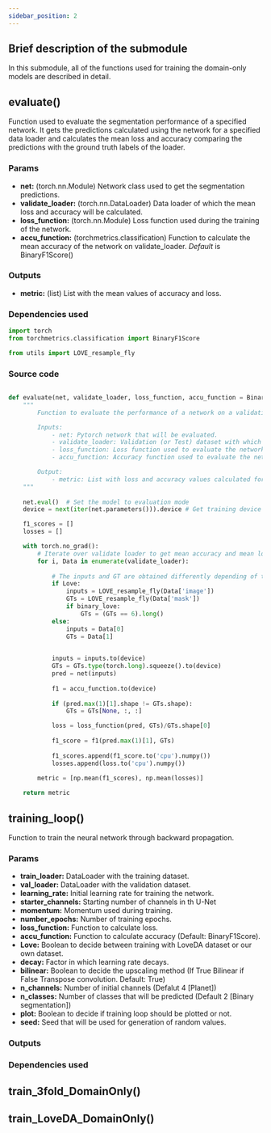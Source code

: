 ```yaml
---
sidebar_position: 2
---
```


## Brief description of the submodule

In this submodule, all of the functions used for training the domain-only models are described in detail.

## evaluate()

Function used to evaluate the segmentation performance of a specified network. It gets the predictions calculated using the network for a specified data loader and calculates the mean loss and accuracy comparing the predictions with the ground truth labels of the loader.

### Params
- **net:** (torch.nn.Module) Network class used to get the segmentation predictions.
- **validate_loader:**  (torch.nn.DataLoader) Data loader of which the mean loss and accuracy will be calculated.
- **loss_function:** (torch.nn.Module) Loss function used during the training of the network.
- **accu_function:** (torchmetrics.classification) Function to calculate the mean accuracy of the network on validate_loader. *Default* is BinaryF1Score()

### Outputs

- **metric:** (list) List with the mean values of accuracy and loss.

### Dependencies used

```python
import torch
from torchmetrics.classification import BinaryF1Score

from utils import LOVE_resample_fly
```
### Source code

```python

def evaluate(net, validate_loader, loss_function, accu_function = BinaryF1Score(), Love = False, binary_love = False):
    """
        Function to evaluate the performance of a network on a validation data loader.

        Inputs:
            - net: Pytorch network that will be evaluated.
            - validate_loader: Validation (or Test) dataset with which the network will be evaluated.
            - loss_function: Loss function used to evaluate the network.
            - accu_function: Accuracy function used to evaluate the network.

        Output:
            - metric: List with loss and accuracy values calculated for the validation/test dataset.
    """
    
    net.eval()  # Set the model to evaluation mode
    device = next(iter(net.parameters())).device # Get training device ("cuda" or "cpu")

    f1_scores = []
    losses = []

    with torch.no_grad():
        # Iterate over validate loader to get mean accuracy and mean loss
        for i, Data in enumerate(validate_loader):
            
            # The inputs and GT are obtained differently depending of the Dataset (LoveDA or our own DS)
            if Love:
                inputs = LOVE_resample_fly(Data['image'])
                GTs = LOVE_resample_fly(Data['mask'])
                if binary_love:
                    GTs = (GTs == 6).long()
            else:
                inputs = Data[0]
                GTs = Data[1]
        

            inputs = inputs.to(device)
            GTs = GTs.type(torch.long).squeeze().to(device)
            pred = net(inputs)
        
            f1 = accu_function.to(device)
        
            if (pred.max(1)[1].shape != GTs.shape):
                GTs = GTs[None, :, :]

            loss = loss_function(pred, GTs)/GTs.shape[0]
        
            f1_score = f1(pred.max(1)[1], GTs)
            
            f1_scores.append(f1_score.to('cpu').numpy())
            losses.append(loss.to('cpu').numpy())

        metric = [np.mean(f1_scores), np.mean(losses)]   
        
    return metric
```

## training_loop()

Function to train the neural network through backward propagation.

### Params

 - **train_loader:** DataLoader with the training dataset.
- **val_loader:** DataLoader with the validation dataset.
- **learning_rate:** Initial learning rate for training the network.
- **starter_channels:** Starting number of channels in th U-Net
- **momentum:** Momentum used during training.
- **number_epochs:** Number of training epochs.
- **loss_function:** Function to calculate loss.
- **accu_function:** Function to calculate accuracy (Default: BinaryF1Score).
- **Love:** Boolean to decide between training with LoveDA dataset or our own dataset.
- **decay:** Factor in which learning rate decays.
- **bilinear:** Boolean to decide the upscaling method (If True Bilinear if False Transpose convolution. Default: True)
- **n_channels:** Number of initial channels (Defalut 4 [Planet])
- **n_classes:** Number of classes that will be predicted (Default 2 [Binary segmentation])
- **plot:** Boolean to decide if training loop should be plotted or not.
- **seed:** Seed that will be used for generation of random values.

### Outputs

### Dependencies used



## train_3fold_DomainOnly()


## train_LoveDA_DomainOnly()